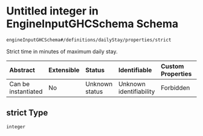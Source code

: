 # Untitled integer in EngineInputGHCSchema Schema

```txt
engineInputGHCSchema#/definitions/dailyStay/properties/strict
```

Strict time in minutes of maximum daily stay.

| Abstract            | Extensible | Status         | Identifiable            | Custom Properties | Additional Properties | Access Restrictions | Defined In                                                        |
| :------------------ | :--------- | :------------- | :---------------------- | :---------------- | :-------------------- | :------------------ | :---------------------------------------------------------------- |
| Can be instantiated | No         | Unknown status | Unknown identifiability | Forbidden         | Allowed               | none                | [ghc.schema.json*](../out/ghc.schema.json "open original schema") |

## strict Type

`integer`
